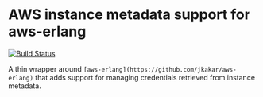 # AWS instance metadata support for aws-erlang

[![Build Status](https://travis-ci.org/jkakar/aws-erlang-metadata.svg?branch=master)](https://travis-ci.org/jkakar/aws-erlang-metadata)

A thin wrapper around `[aws-erlang](https://github.com/jkakar/aws-erlang)`
that adds support for managing credentials retrieved from instance metadata.
